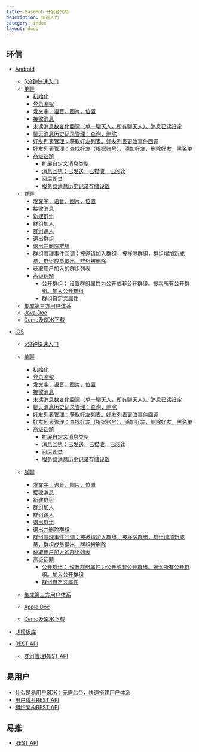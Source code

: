 ```yaml
---
title: EaseMob 开发者文档
description: 快速入门
category: index
layout: docs
---
```



## 环信


* [Android]()
 
	* [5分钟快速入门](#{site.base_url}/docs/emchat/android/quickstart.html)
	* [单聊](#{site.base_url}/docs/emchat/android/singlechat.html)
		* [初始化](#{site.base_url}/docs/emchat/android/singlechat.html)
		* [登录鉴权](#{site.base_url}/docs/emchat/android/singlechat.html)
		* [发文字，语音，图片，位置](#{site.base_url}/docs/emchat/android/singlechat.html)
		* [接收消息](#{site.base_url}/docs/emchat/android/singlechat.html)
		* [未读消息数变化回调（单一聊天人，所有聊天人）。消息已读设定](#{site.base_url}/docs/emchat/android/singlechat.html)
		* [聊天消息历史记录管理：查询，删除](#{site.base_url}/docs/emchat/android/singlechat.html)
		* [好友列表管理：获取好友列表。好友列表更改事件回调](#{site.base_url}/docs/emchat/android/singlechat.html)
		* [好友列表管理：查找好友（根据账号），添加好友，删除好友，黑名单](#{site.base_url}/docs/emchat/android/singlechat.html)
		* [高级话题](#{site.base_url}/docs/emchat/android/advanced.html)
			* [扩展自定义消息类型](#{site.base_url}/docs/emchat/android/advanced.html)
			* [消息回执：已发送，已接收，已阅读](#{site.base_url}/docs/emchat/android/advanced.html)
			* [阅后即焚](#{site.base_url}/docs/emchat/android/advanced.html)
			* [服务器消息历史记录存储设置](#{site.base_url}/docs/emchat/android/advanced.html)
	* [群聊](#{site.base_url}/docs/emchat/android/groupchat.html)
		* [发文字，语音，图片，位置](#{site.base_url}/docs/emchat/android/singlechat.html)
		* [接收消息](#{site.base_url}/docs/emchat/android/singlechat.html)
		* [新建群组](#{site.base_url}/docs/emchat/android/singlechat.html)
		* [群组加人](#{site.base_url}/docs/emchat/android/singlechat.html)
		* [群组踢人](#{site.base_url}/docs/emchat/android/singlechat.html)
		* [退出群组](#{site.base_url}/docs/emchat/android/singlechat.html)
		* [退出并删除群组](#{site.base_url}/docs/emchat/android/singlechat.html)
		* [群组管理事件回调：被邀请加入群组，被移除群组，群组增加新成员，群组成员退出，群组被删除](#{site.base_url}/docs/emchat/android/singlechat.html)
		* [获取用户加入的群组列表](#{site.base_url}/docs/emchat/android/singlechat.html)
		* [高级话题](#{site.base_url}/docs/emchat/android/advanced.html)
			* [公开群组： 设置群组属性为公开或非公开群组。搜索所有公开群组。加入公开群组](#{site.base_url}/docs/emchat/android/advanced.html)
			* [群组自定义属性](#{site.base_url}/docs/emchat/android/advanced.html)
	* [集成第三方用户体系](#{site.base_url}/docs/emchat/usersystemintegration.html)
	* [Java Doc](http://www.easemob.com/apidoc/chat/)
	* [Demo及SDK下载](http://www.easemob.com/downloads.php)

 
* [iOS]()
	* [5分钟快速入门](#{site.base_url}/docs/emchat/ios/quickstart.html)
	* [单聊](#{site.base_url}/docs/emchat/ios/singlechat.html)
		* [初始化](#{site.base_url}/docs/emchat/ios/singlechat.html)
		* [登录鉴权](#{site.base_url}/docs/emchat/ios/singlechat.html)
		* [发文字，语音，图片，位置](#{site.base_url}/docs/emchat/ios/singlechat.html)
		* [接收消息](#{site.base_url}/docs/emchat/ios/singlechat.html)
		* [未读消息数变化回调（单一聊天人，所有聊天人）。消息已读设定](#{site.base_url}/docs/emchat/ios/singlechat.html)
		* [聊天消息历史记录管理：查询，删除](#{site.base_url}/docs/emchat/ios/singlechat.html)
		* [好友列表管理：获取好友列表。好友列表更改事件回调](#{site.base_url}/docs/emchat/ios/singlechat.html)
		* [好友列表管理：查找好友（根据账号），添加好友，删除好友，黑名单](#{site.base_url}/docs/emchat/ios/singlechat.html)
		* [高级话题](#{site.base_url}/docs/emchat/ios/advanced.html)
			* [扩展自定义消息类型](#{site.base_url}/docs/emchat/ios/advanced.html)
			* [消息回执：已发送，已接收，已阅读](#{site.base_url}/docs/emchat/ios/advanced.html)
			* [阅后即焚](#{site.base_url}/docs/emchat/ios/advanced.html)
			* [服务器消息历史记录存储设置](#{site.base_url}/docs/emchat/ios/advanced.html)

	* [群聊](#{site.base_url}/docs/emchat/android/emchat.html)
		* [发文字，语音，图片，位置](#{site.base_url}/docs/emchat/ios/singlechat.html)
		* [接收消息](#{site.base_url}/docs/emchat/ios/singlechat.html)
		* [新建群组](#{site.base_url}/docs/emchat/ios/singlechat.html)
		* [群组加人](#{site.base_url}/docs/emchat/ios/singlechat.html)
		* [群组踢人](#{site.base_url}/docs/emchat/ios/singlechat.html)
		* [退出群组](#{site.base_url}/docs/emchat/ios/singlechat.html)
		* [退出并删除群组](#{site.base_url}/docs/emchat/ios/singlechat.html)
		* [群组管理事件回调：被邀请加入群组，被移除群组，群组增加新成员，群组成员退出，群组被删除](#{site.base_url}/docs/emchat/ios/singlechat.html)
		* [获取用户加入的群组列表](#{site.base_url}/docs/emchat/ios/singlechat.html)
		* [高级话题](#{site.base_url}/docs/emchat/ios/advanced.html)
			* [公开群组： 设置群组属性为公开或非公开群组。搜索所有公开群组。加入公开群组](#{site.base_url}/docs/emchat/ios/advanced.html)
			* [群组自定义属性](#{site.base_url}/docs/emchat/ios/advanced.html)
	* [集成第三方用户体系](#{site.base_url}/docs/emchat/usersystemintegration.html)
	* [Apple Doc](http://easemob.com/apidoc/iOS/chat/)
	* [Demo及SDK下载](http://www.easemob.com/downloads.php)
* [UI模板库](#{site.base_url}/docs/emchat/ui.html)
* [REST API]()
	* [群组管理REST API](#{site.base_url}/docs/emchat/rest/groupmanagement.html)

## 易用户
* [什么是易用户SDK：无需后台，快速搭建用户体系](#{site.base_url}/docs/emuser/whatisemuser.html)
* [用户体系REST API](#{site.base_url}/docs/emuser/usersystem.html)
* [组织架构REST API](#{site.base_url}/docs/emuser/organization.html)




## 易推
<!--* [Android]()
	* [5分钟快速入门]()
	* [Android 易推SDK使用详解]()
	* [Demo及SDK下载]()-->
* [REST API](#{site.base_url}/docs/empush/)